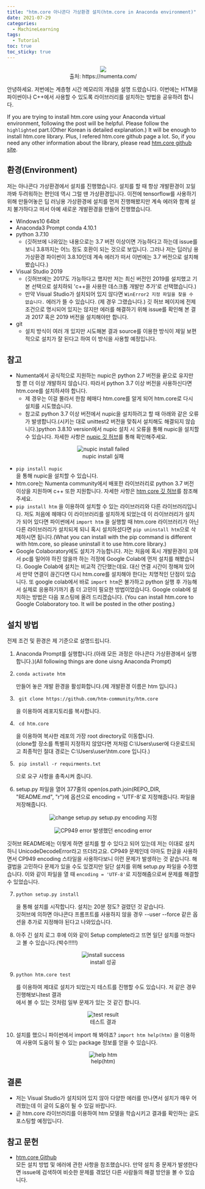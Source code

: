 ```yaml
---
title: "htm.core 아나콘다 가상환경 설치(htm.core in Anaconda environment)"
date: 2021-07-29
categories:
  - MachineLearning
tags:
  - Tutorial
toc: true
toc_sticky: true
---
```


<p align="center">
  <img src="https://user-images.githubusercontent.com/74483608/127412734-299451a3-198f-465f-901a-3b3cf7cca32d.png"> <br/>
  출처: https://numenta.com/
</p>

안녕하세요. 저번에는 계층형 시간 메모리의 개념을 설명 드렸습니다. 이번에는 HTM을 파이썬이나 C++에서 사용할 수 있도록 라이브러리를 설치하는 방법을 공유하려 합니다.

If you are trying to install htm.core using your Anaconda virtual environment, following the post will be helpful. Please follow the `highlighted` part.(Other Korean is detailed explanation.) It will be enough to install htm.core library. Plus, I refered htm.core github page a lot. So, if you need any other information about the library, please read [htm.core github site](https://github.com/htm-community/htm.core).

## 환경(Environment)

저는 아나콘다 가상환경에서 설치를 진행했습니다. 설치를 할 때 항상 개발환경이 꼬일까봐 두려워하는 편인데 역시 그럴 땐 가상환경입니다. 이전에 tensorflow를 사용하기 위해 만들어놓은 딥 러닝용 가상환경에 설치를 먼저 진행해봤지만 계속 에러와 함께 설치 불가하다고 떠서 아예 새로운 개발환경을 만들어 진행했습니다.

-   Windows10 64bit
-   Anaconda3 Prompt conda 4.10.1
-   python 3.7.10
    -   (깃허브에 나와있는 내용으로는 3.7 버전 이상이면 가능하다고 하는데 issue를 보니 3.8까지는 어느 정도 호환이 되는 것으로 보입니다. 그러나 저는 딥러닝 용 가상환경 파이썬이 3.8.10인데 계속 에러가 떠서 이번에는 3.7 버전으로 설치해봤습니다.)
-   Visual Studio 2019
    -   (깃허브에는 2017도 가능하다고 했지만 저는 최신 버전인 2019를 설치했고 기본 선택으로 설치하되 'c++을 사용한 데스크톱 개발만 추가'로 선택했습니다.)
    -   만약 Visual Studio가 설치되어 있지 않다면 `WinError2 지정 파일을 찾을 수 없습니다.` 에러가 뜰 수 있습니다. (제 경우 그랬습니다.) 깃 허브 페이지에 전제 조건으로 명시되어 있지는 않지만 에러를 해결하기 위해 issue를 확인해 본 결과 2017 혹은 2019 버전을 설치해야만 합니다.
-   git
    -   설치 방식이 여러 개 있지만 시도해본 결과 source를 이용한 방식이 제일 보편적으로 설치가 잘 된다고 하여 이 방식을 사용할 예정입니다.

## 참고

-   Numenta에서 공식적으로 지원하는 nupic은 python 2.7 버전을 끝으로 유지만 할 뿐 더 이상 개발하지 않습니다. 따라서 python 3.7 이상 버전을 사용하신다면 htm.core를 설치하셔야 합니다.
    -   제 경우는 이걸 몰라서 한참 헤매다 htm.core를 알게 되어 htm.core로 다시 설치를 시도했습니다.
    -   참고로 python 3.7 이상 버전에서 nupic을 설치하려고 할 때 아래와 같은 오류가 발생합니다.(시키는 대로 unittest2 버전을 맞춰서 설치해도 해결되지 않습니다.)python 3.8.10 version에서 nupic 설치 시 오류을 통해 nupic을 설치할 수 있습니다. 자세한 사항은 [nupic 깃 허브](https://github.com/numenta/nupic)를 통해 확인해주세요.

<p align = "center">
  <img src = "https://user-images.githubusercontent.com/74483608/127412924-58471501-c515-4a15-8f9b-b95b249d197b.png" alt = "nupic install failed"> <br/>
  nupic install 실패
</p>

-   `pip install nupic`  
    을 통해 nupic을 설치할 수 있습니다.
-   htm.core는 Numenta community에서 배포한 라이브러리로 python 3.7 버전 이상을 지원하며 c++ 또한 지원합니다. 자세한 사항은 [htm core 깃 허브](https://github.com/htm-community/htm.core)를 참조해주세요.
-   `pip install htm` 을 이용하여 설치할 수 있는 라이브러리와 다른 라이브러리입니다. 저도 처음에 헤매다 이 라이브러리를 설치하게 되었는데 이 라이브러리가 설치가 되어 있다면 파이썬에서 `import htm` 을 실행할 때 htm.core 라이브러리가 아닌 다른 라이브러리가 설치되게 되니 혹시 설치하셨다면 `pip uninstall htm`으로 삭제하시면 됩니다.(What you can install with the pip command is different with htm.core, so please uninstall it to use htm.core library.)
-   Google Colaboratory에도 설치가 가능합니다. 저는 처음에 혹시 개발환경이 꼬여서 pc를 밀어야 하진 않을까 하는 걱정에 Google Colab에 먼저 설치를 해봤습니다. Google Colab에 설치는 비교적 간단했는데요. 대신 연결 시간이 정해져 있어서 만약 연결이 끊긴다면 다시 htm.core를 설치해야 한다는 치명적인 단점이 있습니다. 또 google colab에서 바로 `import htm`은 불가하고 python 실행 후 가능해서 실제로 응용하기까기 좀 더 고민이 필요한 방법이었습니다. Google colab에 설치하는 방법은 다음 포스팅에 올려 드리겠습니다. (You can install htm.core to Google Colaboratory too. It will be posted in the other posting.)

## 설치 방법

전제 조건 및 환경은 제 기준으로 설명드립니다.

1.  Anaconda Prompt를 실행합니다.(아래 모든 과정은 아나콘다 가상환경에서 실행합니다.)(All following things are done uisng Anaconda Prompt)
2.  ```
    conda activate htm
    ```
    
    만들어 놓은 개발 환경을 활성화합니다.(제 개발환경 이름은 htm 입니다.)
    
    
3.  ```
     git clone https://github.com/htm-community/htm.core
    ```
    
    을 이용하여 레포지토리를 복사합니다.
4.  ```
     cd htm.core
    ```
    
    을 이용하여 복사한 레포의 가장 root directory로 이동합니다.  
    (clone할 장소를 특별히 지정하지 않았다면 저처럼 C:\\Users\\user에 다운로드되고 최종적인 절대 경로는 C:\\Users\\user\\htm.core 입니다.)
5.  ```
     pip install -r requirments.txt
    ```
    
    으로 요구 사항을 충족시켜 줍니다.
6.  setup.py 파일을 열어 377줄의 open(os.path.join(REPO\_DIR, "README.md", "r")에 옵션으로 encoding = 'UTF-8'로 지정해줍니다. 파일을 저장해줍니다.  
   
<p align = "center">
  <img src = "https://user-images.githubusercontent.com/74483608/127413078-d2cefdec-6a66-4c5b-9db0-7787d68dbcca.png" alt = "change setup.py">
  setup.py encoding 지정
</p>

<p align = "center">
  <img src = "https://user-images.githubusercontent.com/74483608/127413258-5e058b06-30b6-46c2-93bc-55302fa049f8.png" alt = "CP949 error">
  발생했던 encoding error
</p>

  
  깃허브 README에는 이렇게 하면 설치를 할 수 있다고 되어 있는데 저는 이대로 설치하니 UnicodeDecodeError라고 뜨더라고요. CP949 문제인데 아마도 한글을 사용하면서 CP949 encoding 스타일을 사용하다보니 이런 문제가 발생하는 것 같습니다. 해결법을 고민하다 문제가 있을 수도 있겠지만 일단 설치를 위해 setup.py 파일을 수정했습니다. 이와 같이 파일을 열 때 `encoding = 'UTF-8'`로 지정해줌으로써 문제를 해결할 수 있었습니다.

7.  ```
    python setup.py install
    ```
    
    을 통해 설치를 시작합니다. 설치는 20분 정도? 걸렸던 것 같습니다.  
    깃허브에 의하면 아나콘다 프롬프트를 사용하지 않을 경우 --user --force 같은 옵션을 추가로 지정해야 된다고 나와있습니다.
8.  아주 긴 설치 로그 후에 이와 같이 Setup complete라고 뜨면 일단 설치를 마쳤다고 볼 수 있습니다.(박수!!!!!)

<p align = "center">
  <img src = "https://user-images.githubusercontent.com/74483608/127413473-f06f183b-ca95-41f6-ab38-e99cd3cf543a.png" alt = "install success"> <br/>
  install 성공
</p>

9.  ```
    python htm.core test
    ```
    
    를 이용하여 제대로 설치가 되었는지 테스트를 진행할 수도 있습니다. 저 같은 경우 진행해보니test 결과  
    에서 볼 수 있는 것처럼 일부 문제가 있는 것 같긴 합니다.

<p align = "center">
  <img src = "https://user-images.githubusercontent.com/74483608/127413594-4f15a1d3-8122-492c-b070-ee98bca2fa82.png" alt = "test result"> <br/>
  테스트 결과
</p>
    
    
10.  설치를 했으니 파이썬에서 import 해 봐야죠? `import htm help(htm)` 을 이용하여 사용여 도움이 될 수 있는 package 정보를 얻을 수 있습니다.

<p align = "center">
  <img src = "https://user-images.githubusercontent.com/74483608/127413707-53572e02-4b52-4711-b222-b24a488b68ff.png" alt = "help htm"> <br/>
  help(htm)
</p>



## 결론

-   저는 Visual Studio가 설치되어 있지 않아 다양한 에러를 만나면서 설치가 매우 어려웠는데 이 글이 도움이 될 수 있길 바랍니다.
-   곧 htm.core 라이브러리를 이용하여 htm 모델을 학습시키고 결과를 확인하는 글도 포스팅할 예정입니다.

## 참고 문헌

-   [htm.core Github](https://github.com/htm-community/htm.core)  
    모든 설치 방법 및 에러에 관한 사항을 참조했습니다. 만약 설치 중 문제가 발생한다면 issue에 검색하여 비슷한 문제를 겪었던 다른 사람들의 해결 방안을 볼 수 있습니다.

